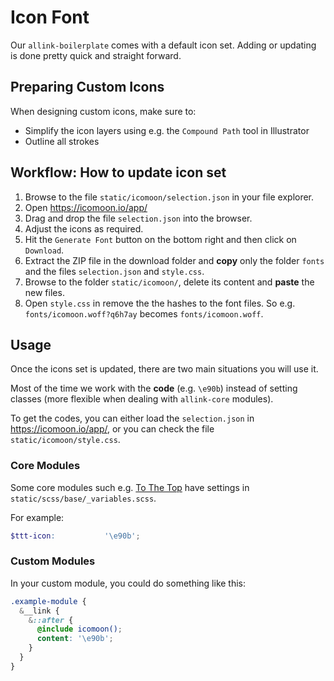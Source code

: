 # Icon Font

Our `allink-boilerplate` comes with a default icon set. Adding or updating is done pretty quick and straight forward.

## Preparing Custom Icons

When designing custom icons, make sure to:

- Simplify the icon layers using e.g. the `Compound Path` tool in Illustrator
- Outline all strokes

## Workflow: How to update icon set

1. Browse to the file `static/icomoon/selection.json` in your file explorer.
2. Open <a href="https://icomoon.io/app/" target="_blank">https://icomoon.io/app/</a>
3. Drag and drop the file `selection.json` into the browser.
4. Adjust the icons as required.
5. Hit the `Generate Font` button on the bottom right and then click on `Download`.
6. Extract the ZIP file in the download folder and <strong>copy</strong> only the folder `fonts` and the files `selection.json` and `style.css`.
7. Browse to the folder `static/icomoon/`, delete its content and <strong>paste</strong> the new files.
8. Open `style.css` in remove the the hashes to the font files. So e.g. `fonts/icomoon.woff?q6h7ay` becomes `fonts/icomoon.woff`.

## Usage

Once the icons set is updated, there are two main situations you will use it.

Most of the time we work with the <strong>code</strong> (e.g. `\e90b`) instead of setting classes (more flexible when dealing with `allink-core` modules).

To get the codes, you can either load the `selection.json` in <a href="https://icomoon.io/app/" target="_blank">https://icomoon.io/app/</a>, or you can check the file `static/icomoon/style.css`.

### Core Modules

Some core modules such e.g. [To The Top](../modules/ttt.md) have settings in `static/scss/base/_variables.scss`.

For example:

```SCSS
$ttt-icon:           '\e90b';
```

### Custom Modules

In your custom module, you could do something like this:

```SCSS
.example-module {
  &__link {
    &::after {
      @include icomoon();
      content: '\e90b';
    }
  }
}
```
